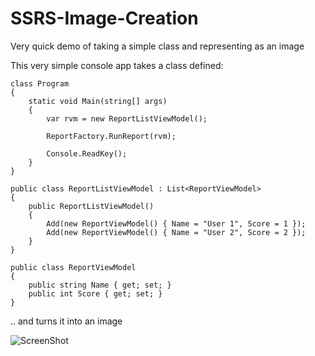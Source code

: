 # SSRS-Image-Creation
Very quick demo of taking a simple class and representing as an image

This very simple console app takes a class defined:

    class Program
    {
        static void Main(string[] args)
        {
            var rvm = new ReportListViewModel();

            ReportFactory.RunReport(rvm);

            Console.ReadKey();
        }
    }

    public class ReportListViewModel : List<ReportViewModel>
    {
        public ReportListViewModel()
        {
            Add(new ReportViewModel() { Name = "User 1", Score = 1 });
            Add(new ReportViewModel() { Name = "User 2", Score = 2 });
        }
    }

    public class ReportViewModel
    {
        public string Name { get; set; }
        public int Score { get; set; }
    }
    
.. and turns it into an image

![ScreenShot](https://raw.github.com/dominicshaw/SSRS-Image-Creation/master/ConsoleApplication5/Test%20Report%20Image.png)
